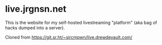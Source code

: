 # live.jrgnsn.net

This is the website for my self-hosted livestreaming "platform" (aka bag of
hacks dumped into a server).

Cloned from https://git.sr.ht/~sircmpwn/live.drewdevault.com/
